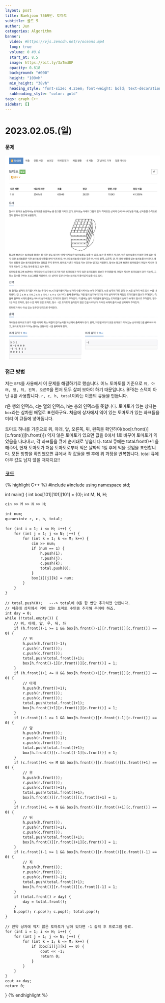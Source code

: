 ```yaml
---
layout: post
title: Baekjoon 7569번. 토마토
subtitle: 골드 5
author: Jun
categories: Algorithm
banner:
  video: #https://vjs.zencdn.net/v/oceans.mp4
  loop: true
  volume: 0 #0.8
  start_at: 8.5
  image: https://bit.ly/3xTmdUP
  opacity: 0.618
  background: "#000"
  height: "100vh"
  min_height: "38vh"
  heading_style: "font-size: 4.25em; font-weight: bold; text-decoration: underline"
  subheading_style: "color: gold"
tags: graph C++
sidebar: []
---
```


# 2023.02.05.(일)

### 문제

![problem](/assets/images/banners/2023-02-05/problem.png)


### 접근 방법

저는 `BFS`를 사용해서 이 문제를 해결하기로 했습니다. 어느 토마토를 기준으로 `위, 아래, 앞, 뒤, 왼쪽, 오른쪽`을 먼저 모두 살펴 보아야 하기 때문입니다. BFS는 스택이 아닌 `큐`를 사용합니다. 
`r, c, h, total`이라는 이름의 큐들을 만듭니다. 

r은 행의 인덱스, c는 열의 인덱스, h는 층의 인덱스를 뜻합니다. 토마토가 있는 상자는 `box`라는 삼차원 배열로 표현하구요. 처음에 상자에서 익어 있는 토마토가 있는 좌표들을 미리 이 큐들에 넣어둡니다. 

토마토 하나를 기준으로 위, 아래, 앞, 오른쪽, 뒤, 왼쪽을 확인하여(box[r.front()][c.front()][h.front()]) 익지 않은 토마토가 있으면 값을 0에서 1로 바꾸어 토마토가 익었음을 나타내고, 각 좌표들을 큐에 순서대로 넣습니다. total 큐에는 total.front()+1 을 해주어, 현재 토마토가 처음 토마토로부터 익은 날짜의 1일 후에 익을 것임을 표현합니다.
모든 방향을 확인했으면 큐에서 각 값들을 뺀 후에 위 과정을 반복합니다. total 큐에 아무 값도 남지 않을 때까지요!!



### 코드 


{% highlight C++ %}
#include <iostream>
#include <queue>
using namespace std; 

int main()
{
	int box[101][101][101] = {0}; 
	int M, N, H; 

	cin >> M >> N >> H; 

	int num; 
	queue<int> r, c, h, total;

	for (int i = 1; i <= H; i++) {
		for (int j = 1; j <= N; j++) {
			for (int k = 1; k <= M; k++) {
				cin >> num; 
				if (num == 1) {
					h.push(i); 
					r.push(j);
					c.push(k);
					total.push(0);  
				}
				box[i][j][k] = num; 
			}
		}
	}

	// total.push(0);   ---> total에 0을 한 번만 추가하면 안됩니다. 
    // 처음에 상자에서 익어 있는 토마토 수만큼 추가해 주어야 하죠. 
	int day = 0; 
	while (!total.empty()) {
		// 위, 아래, 앞, 우, 뒤, 좌
		if (h.front()-1 >= 1 && box[h.front()-1][r.front()][c.front()] == 0) {
			// 위
			h.push(h.front()-1); 
			r.push(r.front());
			c.push(c.front()); 
			total.push(total.front()+1); 
			box[h.front()-1][r.front()][c.front()] = 1;
		}
		if (h.front()+1 <= H && box[h.front()+1][r.front()][c.front()] == 0) {
			// 아래
			h.push(h.front()+1); 
			r.push(r.front());
			c.push(c.front()); 
			total.push(total.front()+1);
			box[h.front()+1][r.front()][c.front()] = 1;
		}
		if (r.front()-1 >= 1 && box[h.front()][r.front()-1][c.front()] == 0) {
			// 앞
			h.push(h.front()); 
			r.push(r.front()-1);
			c.push(c.front()); 
			total.push(total.front()+1);
			box[h.front()][r.front()-1][c.front()] = 1;
		}
		if (c.front()+1 <= M && box[h.front()][r.front()][c.front()+1] == 0) {
			// 우
			h.push(h.front()); 
			r.push(r.front());
			c.push(c.front()+1);
			total.push(total.front()+1); 
			box[h.front()][r.front()][c.front()+1] = 1;
		}
		if (r.front()+1 <= N && box[h.front()][r.front()+1][c.front()] == 0) {
			// 뒤
			h.push(h.front()); 
			r.push(r.front()+1);
			c.push(c.front()); 
			total.push(total.front()+1);
			box[h.front()][r.front()+1][c.front()] = 1;
		}
		if (c.front()-1 >= 1 && box[h.front()][r.front()][c.front()-1] == 0) {
			// 좌
			h.push(h.front()); 
			r.push(r.front());
			c.push(c.front()-1); 
			total.push(total.front()+1);
			box[h.front()][r.front()][c.front()-1] = 1;
		}
		if (total.front() > day) {
			day = total.front(); 
		}
		h.pop(); r.pop(); c.pop(); total.pop(); 
	}

	// 만약 상자에 익지 않은 토마토가 남아 있다면 -1 출력 후 프로그램 종료.
	for (int i = 1; i <= H; i++) {
		for (int j = 1; j <= N; j++) {
			for (int k = 1; k <= M; k++) {
				if (box[i][j][k] == 0) {
					cout << -1;
					return 0;  
				}
			}
		}
	}
	cout << day; 
	return 0; 
}
{% endhighlight %}